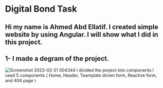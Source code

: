 # Digital Bond Task
## Hi my name is Ahmed Abd Ellatif. I created simple website by using Angular. I will show what I did in this project.
## 1- I made a degram of the project.
![Screenshot 2023-02-21 004344](https://user-images.githubusercontent.com/61418344/220211173-23d7eace-84df-45fa-808d-8a1aa18aa3aa.jpg)
I divided the project into components I used 5 components
  ( Home, Header, Teamplate driven form, Reactive form, and  404 page )



